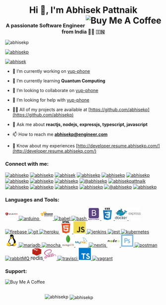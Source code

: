 <h1 align="center">Hi 👋, I'm Abhisek Pattnaik <a href="https://www.buymeacoffee.com/abhisekp" target="_blank"><img src="https://cdn.buymeacoffee.com/buttons/v2/default-yellow.png" alt="Buy Me A Coffee" height="40" alt="abhisekp" align="right" ></a></h1>
<h3 align="center">A passionate Software Engineer from India 🧑‍💻 🇮🇳</h3>

<p align="left"> <img src="https://komarev.com/ghpvc/?username=abhisekp&label=Profile%20views&color=0e75b6&style=flat" alt="abhisekp" /> </p>

<p align="left"> <a href="https://github.com/ryo-ma/github-profile-trophy"><img src="https://github-profile-trophy.vercel.app/?username=abhisekp" alt="abhisekp" /></a> </p>

<p align="left"> <a href="https://twitter.com/abhisek" target="blank"><img src="https://img.shields.io/twitter/follow/abhisek?logo=twitter&style=for-the-badge" alt="abhisek" /></a> </p>

- 🔭 I’m currently working on [yup-phone](http://yup-phone.js.org/)

- 🌱 I’m currently learning **Quantum Computing**

- 👯 I’m looking to collaborate on [yup-phone](http://yup-phone.js.org/)

- 🤝 I’m looking for help with [yup-phone](http://yup-phone.js.org/)

- 👨‍💻 All of my projects are available at [https://github.com/abhisekp](https://github.com/abhisekp)

- 💬 Ask me about **reactjs, nodejs, expressjs, typescript, javascript**

- 📫 How to reach me **abhisekp@engineer.com**

- 📄 Know about my experiences [http://developer.resume.abhisekp.com/](http://developer.resume.abhisekp.com/)

<h3 align="left">Connect with me:</h3>
<p align="left">
<a href="https://codepen.io/abhisekp" target="blank"><img align="center" src="https://cdn.jsdelivr.net/npm/simple-icons@3.0.1/icons/codepen.svg" alt="abhisekp" height="30" width="40" /></a>
<a href="https://dev.to/abhisekp" target="blank"><img align="center" src="https://cdn.jsdelivr.net/npm/simple-icons@3.0.1/icons/dev-dot-to.svg" alt="abhisekp" height="30" width="40" /></a>
<a href="https://twitter.com/abhisek" target="blank"><img align="center" src="https://cdn.jsdelivr.net/npm/simple-icons@3.0.1/icons/twitter.svg" alt="abhisek" height="30" width="40" /></a>
<a href="https://linkedin.com/in/abhisekp" target="blank"><img align="center" src="https://cdn.jsdelivr.net/npm/simple-icons@3.0.1/icons/linkedin.svg" alt="abhisekp" height="30" width="40" /></a>
<a href="https://codesandbox.com/abhisekp" target="blank"><img align="center" src="https://cdn.jsdelivr.net/npm/simple-icons@3.0.1/icons/codesandbox.svg" alt="abhisekp" height="30" width="40" /></a>
<a href="https://kaggle.com/abhisekp" target="blank"><img align="center" src="https://cdn.jsdelivr.net/npm/simple-icons@3.0.1/icons/kaggle.svg" alt="abhisekp" height="30" width="40" /></a>
<a href="https://fb.com/abhisekp" target="blank"><img align="center" src="https://cdn.jsdelivr.net/npm/simple-icons@3.0.1/icons/facebook.svg" alt="abhisekp" height="30" width="40" /></a>
<a href="https://instagram.com/abhisekp" target="blank"><img align="center" src="https://cdn.jsdelivr.net/npm/simple-icons@3.0.1/icons/instagram.svg" alt="abhisekp" height="30" width="40" /></a>
<a href="https://dribbble.com/abhisekp" target="blank"><img align="center" src="https://cdn.jsdelivr.net/npm/simple-icons@3.0.1/icons/dribbble.svg" alt="abhisekp" height="30" width="40" /></a>
<a href="https://medium.com/@abhisekp" target="blank"><img align="center" src="https://cdn.jsdelivr.net/npm/simple-icons@3.0.1/icons/medium.svg" alt="@abhisekp" height="30" width="40" /></a>
<a href="https://www.youtube.com/c/abhisekpattnaik" target="blank"><img align="center" src="https://cdn.jsdelivr.net/npm/simple-icons@3.0.1/icons/youtube.svg" alt="abhisekpattnaik" height="30" width="40" /></a>
<a href="https://www.codechef.com/users/abhisekp" target="blank"><img align="center" src="https://cdn.jsdelivr.net/npm/simple-icons@3.1.0/icons/codechef.svg" alt="abhisekp" height="30" width="40" /></a>
<a href="https://www.hackerrank.com/abhisekp" target="blank"><img align="center" src="https://cdn.jsdelivr.net/npm/simple-icons@3.0.1/icons/hackerrank.svg" alt="abhisekp" height="30" width="40" /></a>
<a href="https://codeforces.com/profile/abhisekp" target="blank"><img align="center" src="https://cdn.jsdelivr.net/npm/simple-icons@3.0.1/icons/codeforces.svg" alt="abhisekp" height="30" width="40" /></a>
<a href="https://www.leetcode.com/abhisekp" target="blank"><img align="center" src="https://cdn.jsdelivr.net/npm/simple-icons@3.0.1/icons/leetcode.svg" alt="abhisekp" height="30" width="40" /></a>
<a href="https://www.hackerearth.com/@abhisekp" target="blank"><img align="center" src="https://cdn.jsdelivr.net/npm/simple-icons@3.0.1/icons/hackerearth.svg" alt="@abhisekp" height="30" width="40" /></a>
<a href="https://www.topcoder.com/members/abhisekp" target="blank"><img align="center" src="https://cdn.jsdelivr.net/npm/simple-icons@3.0.1/icons/topcoder.svg" alt="abhisekp" height="30" width="40" /></a>
</p>

<h3 align="left">Languages and Tools:</h3>
<p align="left"> <a href="https://angular.io" target="_blank"> <img src="https://raw.githubusercontent.com/devicons/devicon/master/icons/angularjs/angularjs-original-wordmark.svg" alt="angularjs" width="40" height="40"/> </a> <a href="https://www.arduino.cc/" target="_blank"> <img src="https://cdn.worldvectorlogo.com/logos/arduino-1.svg" alt="arduino" width="40" height="40"/> </a> <a href="https://aws.amazon.com" target="_blank"> <img src="https://raw.githubusercontent.com/devicons/devicon/master/icons/amazonwebservices/amazonwebservices-original-wordmark.svg" alt="aws" width="40" height="40"/> </a> <a href="https://babeljs.io/" target="_blank"> <img src="https://www.vectorlogo.zone/logos/babeljs/babeljs-icon.svg" alt="babel" width="40" height="40"/> </a> <a href="https://www.gnu.org/software/bash/" target="_blank"> <img src="https://www.vectorlogo.zone/logos/gnu_bash/gnu_bash-icon.svg" alt="bash" width="40" height="40"/> </a> <a href="https://getbootstrap.com" target="_blank"> <img src="https://raw.githubusercontent.com/devicons/devicon/master/icons/bootstrap/bootstrap-plain-wordmark.svg" alt="bootstrap" width="40" height="40"/> </a> <a href="https://www.w3schools.com/css/" target="_blank"> <img src="https://raw.githubusercontent.com/devicons/devicon/master/icons/css3/css3-original-wordmark.svg" alt="css3" width="40" height="40"/> </a> <a href="https://www.docker.com/" target="_blank"> <img src="https://raw.githubusercontent.com/devicons/devicon/master/icons/docker/docker-original-wordmark.svg" alt="docker" width="40" height="40"/> </a> <a href="https://expressjs.com" target="_blank"> <img src="https://raw.githubusercontent.com/devicons/devicon/master/icons/express/express-original-wordmark.svg" alt="express" width="40" height="40"/> </a> <a href="https://firebase.google.com/" target="_blank"> <img src="https://www.vectorlogo.zone/logos/firebase/firebase-icon.svg" alt="firebase" width="40" height="40"/> </a> <a href="https://git-scm.com/" target="_blank"> <img src="https://www.vectorlogo.zone/logos/git-scm/git-scm-icon.svg" alt="git" width="40" height="40"/> </a> <a href="https://heroku.com" target="_blank"> <img src="https://www.vectorlogo.zone/logos/heroku/heroku-icon.svg" alt="heroku" width="40" height="40"/> </a> <a href="https://www.w3.org/html/" target="_blank"> <img src="https://raw.githubusercontent.com/devicons/devicon/master/icons/html5/html5-original-wordmark.svg" alt="html5" width="40" height="40"/> </a> <a href="https://developer.mozilla.org/en-US/docs/Web/JavaScript" target="_blank"> <img src="https://raw.githubusercontent.com/devicons/devicon/master/icons/javascript/javascript-original.svg" alt="javascript" width="40" height="40"/> </a> <a href="https://www.jenkins.io" target="_blank"> <img src="https://www.vectorlogo.zone/logos/jenkins/jenkins-icon.svg" alt="jenkins" width="40" height="40"/> </a> <a href="https://jestjs.io" target="_blank"> <img src="https://www.vectorlogo.zone/logos/jestjsio/jestjsio-icon.svg" alt="jest" width="40" height="40"/> </a> <a href="https://kubernetes.io" target="_blank"> <img src="https://www.vectorlogo.zone/logos/kubernetes/kubernetes-icon.svg" alt="kubernetes" width="40" height="40"/> </a> <a href="https://www.linux.org/" target="_blank"> <img src="https://raw.githubusercontent.com/devicons/devicon/master/icons/linux/linux-original.svg" alt="linux" width="40" height="40"/> </a> <a href="https://mariadb.org/" target="_blank"> <img src="https://www.vectorlogo.zone/logos/mariadb/mariadb-icon.svg" alt="mariadb" width="40" height="40"/> </a> <a href="https://mochajs.org" target="_blank"> <img src="https://www.vectorlogo.zone/logos/mochajs/mochajs-icon.svg" alt="mocha" width="40" height="40"/> </a> <a href="https://www.mongodb.com/" target="_blank"> <img src="https://raw.githubusercontent.com/devicons/devicon/master/icons/mongodb/mongodb-original-wordmark.svg" alt="mongodb" width="40" height="40"/> </a> <a href="https://www.mysql.com/" target="_blank"> <img src="https://raw.githubusercontent.com/devicons/devicon/master/icons/mysql/mysql-original-wordmark.svg" alt="mysql" width="40" height="40"/> </a> <a href="https://nextjs.org/" target="_blank"> <img src="https://cdn.worldvectorlogo.com/logos/nextjs-3.svg" alt="nextjs" width="40" height="40"/> </a> <a href="https://nodejs.org" target="_blank"> <img src="https://raw.githubusercontent.com/devicons/devicon/master/icons/nodejs/nodejs-original-wordmark.svg" alt="nodejs" width="40" height="40"/> </a> <a href="https://www.photoshop.com/en" target="_blank"> <img src="https://raw.githubusercontent.com/devicons/devicon/master/icons/photoshop/photoshop-line.svg" alt="photoshop" width="40" height="40"/> </a> <a href="https://postman.com" target="_blank"> <img src="https://www.vectorlogo.zone/logos/getpostman/getpostman-icon.svg" alt="postman" width="40" height="40"/> </a> <a href="https://www.rabbitmq.com" target="_blank"> <img src="https://www.vectorlogo.zone/logos/rabbitmq/rabbitmq-icon.svg" alt="rabbitMQ" width="40" height="40"/> </a> <a href="https://redis.io" target="_blank"> <img src="https://raw.githubusercontent.com/devicons/devicon/master/icons/redis/redis-original-wordmark.svg" alt="redis" width="40" height="40"/> </a> <a href="https://sass-lang.com" target="_blank"> <img src="https://raw.githubusercontent.com/devicons/devicon/master/icons/sass/sass-original.svg" alt="sass" width="40" height="40"/> </a> <a href="https://travis-ci.org" target="_blank"> <img src="https://www.vectorlogo.zone/logos/travis-ci/travis-ci-icon.svg" alt="travisci" width="40" height="40"/> </a> <a href="https://www.typescriptlang.org/" target="_blank"> <img src="https://raw.githubusercontent.com/devicons/devicon/master/icons/typescript/typescript-original.svg" alt="typescript" width="40" height="40"/> </a> <a href="https://www.vagrantup.com/" target="_blank"> <img src="https://www.vectorlogo.zone/logos/vagrantup/vagrantup-icon.svg" alt="vagrant" width="40" height="40"/> </a> </p>


<h3 align="left">Support:</h3>
<p><a href="https://www.buymeacoffee.com/abhisekp" target="_blank"><img src="https://cdn.buymeacoffee.com/buttons/v2/default-yellow.png" alt="Buy Me A Coffee" height="50" alt="abhisekp" align="left" ></a></p><br><br>


<p><img align="left" src="https://github-readme-stats.vercel.app/api/top-langs?username=abhisekp&show_icons=true&locale=en&layout=compact" alt="abhisekp" /></p>

<p>&nbsp;<img align="center" src="https://github-readme-stats.vercel.app/api?username=abhisekp&show_icons=true&locale=en" alt="abhisekp" /></p>

